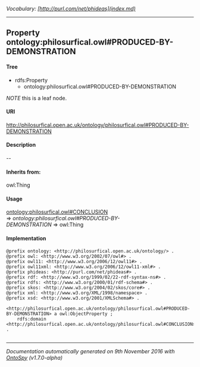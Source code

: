 _Vocabulary: [http://purl.com/net/phideas](index.md)_ 

---	
	




    


## Property ontology:philosurfical.owl#PRODUCED-BY-DEMONSTRATION


#### Tree

* rdfs:Property
    * ontology:philosurfical.owl#PRODUCED-BY-DEMONSTRATION





*NOTE* this is a leaf node.


#### URI
http://philosurfical.open.ac.uk/ontology/philosurfical.owl#PRODUCED-BY-DEMONSTRATION

#### Description
--


#### Inherits from:
owl:Thing



#### Usage


[ontology:philosurfical.owl#CONCLUSION](class-ontologyphilosurficalowlconclusion.md) 
=&gt;&nbsp;_ontology:philosurfical.owl#PRODUCED-BY-DEMONSTRATION_&nbsp;=&gt;&nbsp;owl:Thing

#### Implementation
```
@prefix ontology: <http://philosurfical.open.ac.uk/ontology/> .
@prefix owl: <http://www.w3.org/2002/07/owl#> .
@prefix owl11: <http://www.w3.org/2006/12/owl11#> .
@prefix owl11xml: <http://www.w3.org/2006/12/owl11-xml#> .
@prefix phideas: <http://purl.com/net/phideas#> .
@prefix rdf: <http://www.w3.org/1999/02/22-rdf-syntax-ns#> .
@prefix rdfs: <http://www.w3.org/2000/01/rdf-schema#> .
@prefix skos: <http://www.w3.org/2004/02/skos/core#> .
@prefix xml: <http://www.w3.org/XML/1998/namespace> .
@prefix xsd: <http://www.w3.org/2001/XMLSchema#> .

<http://philosurfical.open.ac.uk/ontology/philosurfical.owl#PRODUCED-BY-DEMONSTRATION> a owl:ObjectProperty ;
    rdfs:domain <http://philosurfical.open.ac.uk/ontology/philosurfical.owl#CONCLUSION> .


```










---

_Documentation automatically generated on 9th November 2016 with [OntoSpy](http://ontospy.readthedocs.org/ "Open") (v1.7.0-alpha)_